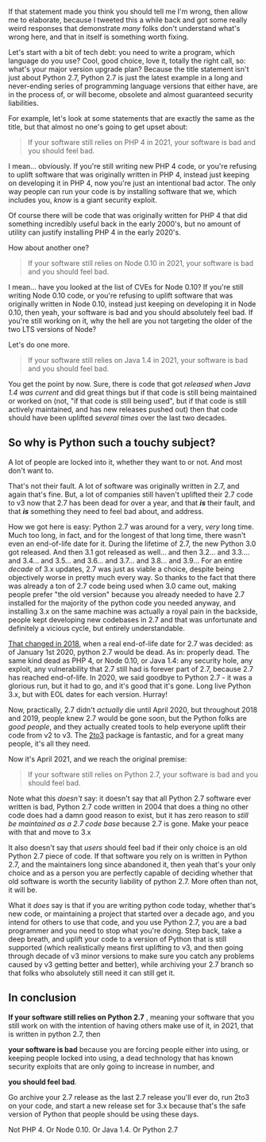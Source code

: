 If that statement made you think you should tell me I'm wrong, then allow me to elaborate, because I tweeted this a while back and got some really weird responses that demonstrate _many_ folks don't understand what's wrong here, and that in itself is something worth fixing.

Let's start with a bit of tech debt: you need to write a program, which language do you use? Cool, good choice, love it, totally the right call, so: what's your major version upgrade plan? Because the title statement isn't just about Python 2.7, Python 2.7 is just the latest example in a long and never-ending series of programming language versions that either have, are in the process of, or will become, obsolete and almost guaranteed security liabilities.

For example, let's look at some statements that are exactly the same as the title, but that almost no one's going to get upset about:

> If your software still relies on PHP 4 in 2021, your software is bad and you should feel bad.

I mean... obviously. If you're still writing new PHP 4 code, or you're refusing to uplift software that was originally written in PHP 4, instead just keeping on developing it in PHP 4, now you're just an intentional bad actor. The only way people can run your code is by installing software that we, which includes you, _know_ is a giant security exploit.

Of course there will be code that was originally written for PHP 4 that did something incredibly useful back in the early 2000's, but no amount of utility can justify installing PHP 4 in the early 2020's.

How about another one?

> If your software still relies on Node 0.10 in 2021, your software is bad and you should feel bad.

I mean... have you looked at the list of CVEs for Node 0.10?  If you're still writing Node 0.10 code, or you're refusing to uplift software that was originally written in Node 0.10, instead just keeping on developing it in Node 0.10, then yeah, your software is bad and you should absolutely feel bad. If you're still working on it, why the hell are you not targeting the older of the two LTS versions of Node?

Let's do one more.

> If your software still relies on Java 1.4 in 2021, your software is bad and you should feel bad.

You get the point by now. Sure, there is code that got _released when Java 1.4 was current_ and did great things but if that code is still being maintained or worked on (not, "if that code is still being used", but if that code is still actively maintained, and has new releases pushed out) then that code should have been uplifted _several times_ over the last two decades.



## So why is Python such a touchy subject?

A lot of people are locked into it, whether they want to or not. And most don't want to.

That's not their fault. A lot of software was originally written in 2.7, and again that's fine. But, a lot of companies still haven't uplifted their 2.7 code to v3 now that 2.7 has been dead for over a year, and that _**is**_ their fault, and that _**is**_ something they need to feel bad about, and address.

How we got here is easy: Python 2.7 was around for a very, _very_ long time. Much too long, in fact, and for the longest of that long time, there wasn't even an end-of-life date for it. During the lifetime of 2.7, the new Python 3.0 got released. And then 3.1 got released as well... and then 3.2... and 3.3.... and 3.4... and 3.5... and 3.6... and 3.7... and 3.8... and 3.9... For an entire _decade_ of 3.x updates, 2.7 was just as viable a choice, despite being objectively worse in pretty much every way. So thanks to the fact that there was already a ton of 2.7 code being used when 3.0 came out, making people prefer "the old version" because you already needed to have 2.7 installed for the majority of the python code you needed anyway, and installing 3.x on the same machine was actually a royal pain in the backside, people kept developing new codebases in 2.7 and that was unfortunate and definitely a vicious cycle, but entirely understandable.

[That changed in 2018](https://github.com/python/devguide/pull/344), when a real end-of-life date for 2.7 was decided: as of January 1st 2020, python 2.7 would be dead. As in: properly dead. The same kind dead as PHP 4, or Node 0.10, or Java 1.4: any security hole, any exploit, any vulnerability that 2.7 still had is forever part of 2.7, because 2.7 has reached end-of-life. In 2020, we said goodbye to Python 2.7 - it was a glorious run, but it had to go, and it's good that it's gone. Long live Python 3.x, but with EOL dates for each version. Hurray!

Now, practically, 2.7 didn't _actually_ die until April 2020, but throughout 2018 and 2019, people knew 2.7 would be gone soon, but the Python folks are _good people_, and they actually created tools to help everyone uplift their code from v2 to v3. The [2to3](https://docs.python.org/3/library/2to3.html) package is fantastic, and for a great many people, it's all they need. 

Now it's April 2021, and we reach the original premise:

>If your software still relies on Python 2.7, your software is bad and you should feel bad.

Note what this _doesn't_ say: it doesn't say that all Python 2.7 software ever written is bad, Python 2.7 code written in 2004 that does a thing no other code does had a damn good reason to exist, but it has zero reason to _still be maintained as a 2.7 code base_ because 2.7 is gone. Make your peace with that and move to 3.x

It also doesn't say that _users_ should feel bad if their only choice is an old Python 2.7 piece of code. If that software you rely on is written in Python 2.7, and the maintainers long since abandoned it, then yeah that's your only choice and as a person you are perfectly capable of deciding whether that old software is worth the security liability of python 2.7. More often than not, it will be.

What it _does_ say is that if you are writing python code today, whether that's new code, or maintaining a project that started over a decade ago, and you intend for others to use that code, and you use Python 2.7, you are a bad programmer and you need to stop what you're doing. Step back, take a deep breath, and uplift your code to a version of Python that is still supported (which realistically means first uplifting to v3, and then going through decade of v3 minor versions to make sure you catch any problems caused by v3 getting better and better), while archiving your 2.7 branch so that folks who absolutely still need it can still get it.

## In conclusion

**If your software still relies on Python 2.7** , meaning your software that you still work on with the intention of having others make use of it, in 2021, that is written in python 2.7, then

**your software is bad** because you are forcing people either into using, or keeping people locked into using, a dead technology that has known security exploits that are only going to increase in number, and

**you should feel bad**.

Go archive your 2.7 release as the last 2.7 release you'll ever do, run 2to3 on your code, and start a new release set for 3.x because that's the safe version of Python that people should be using these days.

Not PHP 4. Or Node 0.10. Or Java 1.4. Or Python 2.7